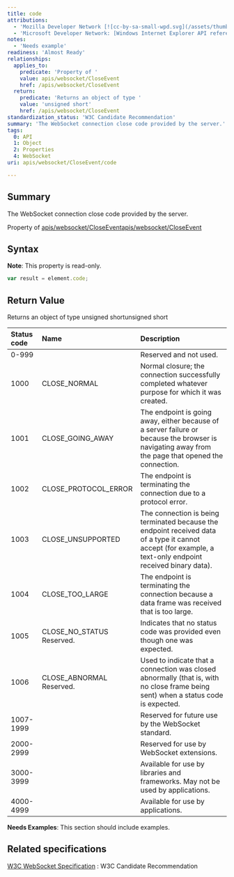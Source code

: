 ```yaml
---
title: code
attributions:
  - 'Mozilla Developer Network [![cc-by-sa-small-wpd.svg](/assets/thumb/8/8c/cc-by-sa-small-wpd.svg/120px-cc-by-sa-small-wpd.svg.png)](http://creativecommons.org/licenses/by-sa/3.0/us/): [Article](https://developer.mozilla.org/en-US/docs/WebSockets/WebSockets_reference/CloseEvent)'
  - 'Microsoft Developer Network: [Windows Internet Explorer API reference Article](http://msdn.microsoft.com/en-us/library/ie/hh828809%28v=vs.85%29.aspx)'
notes:
  - 'Needs example'
readiness: 'Almost Ready'
relationships:
  applies_to:
    predicate: 'Property of '
    value: apis/websocket/CloseEvent
    href: /apis/websocket/CloseEvent
  return:
    predicate: 'Returns an object of type '
    value: 'unsigned short'
    href: /apis/websocket/CloseEvent
standardization_status: 'W3C Candidate Recommendation'
summary: 'The WebSocket connection close code provided by the server.'
tags:
  0: API
  1: Object
  2: Properties
  4: WebSocket
uri: apis/websocket/CloseEvent/code

---
```

## <span>Summary</span>

The WebSocket connection close code provided by the server.

Property of [apis/websocket/CloseEvent](/apis/websocket/CloseEvent)[apis/websocket/CloseEvent](/apis/websocket/CloseEvent)

## <span>Syntax</span>

**Note**: This property is read-only.

``` js
var result = element.code;
```

## <span>Return Value</span>

Returns an object of type unsigned shortunsigned short

|Status code|Name|Description|
|:----------|:---|:----------|
|0-999||Reserved and not used.|
|1000|CLOSE\_NORMAL|Normal closure; the connection successfully completed whatever purpose for which it was created.|
|1001|CLOSE\_GOING\_AWAY|The endpoint is going away, either because of a server failure or because the browser is navigating away from the page that opened the connection.|
|1002|CLOSE\_PROTOCOL\_ERROR|The endpoint is terminating the connection due to a protocol error.|
|1003|CLOSE\_UNSUPPORTED|The connection is being terminated because the endpoint received data of a type it cannot accept (for example, a text-only endpoint received binary data).|
|1004|CLOSE\_TOO\_LARGE|The endpoint is terminating the connection because a data frame was received that is too large.|
|1005|CLOSE\_NO\_STATUS Reserved.|Indicates that no status code was provided even though one was expected.|
|1006|CLOSE\_ABNORMAL Reserved.|Used to indicate that a connection was closed abnormally (that is, with no close frame being sent) when a status code is expected.|
|1007-1999||Reserved for future use by the WebSocket standard.|
|2000-2999||Reserved for use by WebSocket extensions.|
|3000-3999||Available for use by libraries and frameworks. May not be used by applications.|
|4000-4999||Available for use by applications.|

**Needs Examples**: This section should include examples.

## <span>Related specifications</span>

[W3C WebSocket Specification](http://www.w3.org/TR/websockets/)
:   W3C Candidate Recommendation
